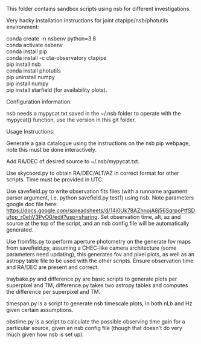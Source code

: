 This folder contains sandbox scripts using nsb for different investigations.

Very hacky installation instructions for joint ctapipe/nsb/photutils environment:

conda create -n nsbenv python=3.8  
conda activate nsbenv  
conda install pip  
conda install -c cta-observatory ctapipe  
pip install nsb  
conda install photutils  
pip uninstall numpy  
pip install numpy  
pip install starfield (for availability plots).

Configuration information:

nsb needs a mypycat.txt saved in the ~/.nsb folder to operate with the mypycat() function, use the version in this git folder. 

Usage Instructions:

Generate a gaia catalogue using the instructions on the nsb pip webpage, note this must be done interactively.

Add RA/DEC of desired source to ~/.nsb/mypycat.txt.

Use skycoord.py to obtain RA/DEC/ALT/AZ in correct format for other scripts. Time must be provided in UTC.

Use savefield.py to write observation fits files (with a runname argument parser argument, i.e. python savefield.py test1) using nsb. Note parameters google doc file here: https://docs.google.com/spreadsheets/d/14i0Uk78AZhnojA8j56SqrpoPtfSDufpp_r0ehV3PyO0/edit?usp=sharing. Set observation time, alt, az and source at the top of the script, and an nsb config file will be automatically generated.

Use fromfits.py to perform aperture photometry on the generate fov maps from savefield.py, assuming a CHEC-like camera architecture (some parameters need updating), this generates fov and pixel plots, as well as an astropy table file to be used with the other scripts. Ensure observation time and RA/DEC are present and correct.

traybake.py and difference.py are basic scripts to generate plots per superpixel and TM, difference.py takes two astropy tables and computes the difference per superpixel and TM.

timespan.py is a script to generate nsb timescale plots, in both nLb and Hz given certain assumptions.

obstime.py is a script to calculate the possible observing time gain for a particular source, given an nsb config file (though that doesn't do very much given how nsb is set up).